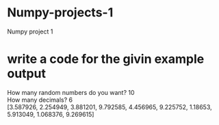 # Numpy-projects-1
Numpy project 1   

# write a code for the givin example output 

How many random numbers do you want? 10  
How many decimals? 6  
[3.587926, 2.254949, 3.881201, 9.792585, 4.456965, 9.225752, 1.18653, 5.913049, 1.068376, 9.269615]
